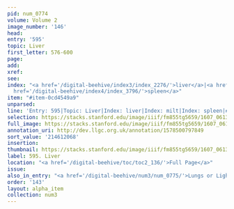 ```yaml
---
pid: num_0774
volume: Volume 2
image_number: '146'
head:
entry: '595'
topic: Liver
first_letter: 576-600
page:
add:
xref:
see:
index: "<a href='/digital-beehive/index3/index_2276/'>liver</a>|<a href='/digital-beehive/index3/index_2477/'>milt</a>|<a
  href='/digital-beehive/index4/index_3796/'>spleen</a>"
item: "#item-0cd4549a9"
unparsed:
line: 'Entry: 595|Topic: Liver|Index: liver|Index: milt|Index: spleen|#item-0cd4549a9'
selection: https://stacks.stanford.edu/image/iiif/fm855tg5659/1607_0613/905,2068,2788,706/full/0/default.jpg
full_image: https://stacks.stanford.edu/image/iiif/fm855tg5659/1607_0613/full/full/0/default.jpg
annotation_uri: http://dev.llgc.org.uk/annotation/1578500797849
sort_value: '214612068'
insertion:
thumbnail: https://stacks.stanford.edu/image/iiif/fm855tg5659/1607_0613/905,2068,600,180/250,/0/default.jpg
label: 595. Liver
location: "<a href='/digital-beehive/toc/toc2_136/'>Full Page</a>"
issue:
also_in_entry: "<a href='/digital-beehive/num3/num_0775/'>Lungs or Lights</a>"
order: '143'
layout: alpha_item
collection: num3
---
```

